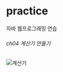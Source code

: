 # practice
자바 웹프로그래밍 연습 

###### ch04 계산기 만들기 
![계산기](https://user-images.githubusercontent.com/59273552/111587927-37a9fa80-8806-11eb-90a0-8e81c7d956d2.PNG)

